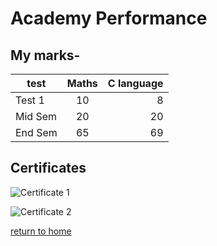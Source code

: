 # Academy Performance

## My marks-

| test | Maths | C language |
| ------- |:-------:| -----:|
| Test 1 | 10 | 8 |
| Mid Sem | 20 | 20 |
| End Sem | 65 | 69 |

## Certificates

![Certificate 1](https://github.com/username/image.png)

![Certificate 2](https://www.google.com/url?sa=i&url=https%3A%2F%2Fwww.nfl.com%2Fnews%2Fnfl-week-18-bold-predictions-t-j-watt-shatters-sack-record-texans-stun-titans-to&psig=AOvVaw3hSUPob9sP89VTssnDpzLv&ust=1666834859976000&source=images&cd=vfe&ved=0CAwQjRxqFwoTCPi32O_h_PoCFQAAAAAdAAAAABAE)

[return to home](./README.md)

